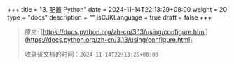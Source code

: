+++
title = "3. 配置 Python"
date = 2024-11-14T22:13:29+08:00
weight = 20
type = "docs"
description = ""
isCJKLanguage = true
draft = false
+++

> 原文: [https://docs.python.org/zh-cn/3.13/using/configure.html](https://docs.python.org/zh-cn/3.13/using/configure.html)
>
> 收录该文档的时间：`2024-11-14T22:13:29+08:00`
